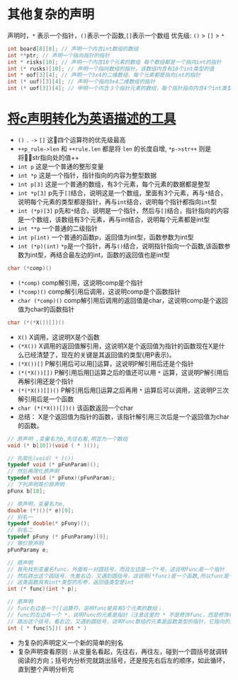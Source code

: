 # 其他复杂的声明
声明时，`*` 表示一个指针，`()`表示一个函数,`[]`表示一个数组
优先级: `()` > `[]` > `*`
```c
int board[8][8]; // 声明一个内含int数组的数组
int **ptr; // 声明一个指向指针的指针
int * risks[10]; // 声明一个内含10个元素的数组 每个数组都是一个指向int的指针
int (* rusks)[10]; // 声明一个指向数组的指针，该数组内含有10个int类型的值
int * oof[3][4]; // 声明一个3x4的二维数组，每个元素都是指向int的指针
int (* uuf)[3][4]; // 声明一个指向3x4二维数组的指针
int (* uof[3])[4]; // 申明一个内含３个指针元素的数组，每个指针指向内含4个int类型元素的数组
```


# [将c声明转化为英语描述的工具](https://cdecl.org/)

- `()` `.` `->` `[]`  这四个运算符的优先级最高
- `++p_rule->len` 和 `++rule.len` 都是将 `len` 的长度自增, `*p->str++` 则是将str指向处的值++
- `int p`  这是一个普通的整形变量
- `int *p` 这是一个指针，指针指向的内容为整型数据
- `int p[3]`   这是一个普通的数组，有3个元素，每个元素的数据都是整型
- `int *p[3]`  p先于`[]`结合，说明这是一个数组，里面有3个元素，再与`*`结合，说明每个元素的类型都是指针，再与`int`结合，说明每个指针都指向`int`型
- `int (*p)[3]` p先和`*`结合，说明是一个指针，然后与`[]`结合，指针指向的内容是一个数组，该数组有3个元素，再与int结合，说明每个元素都是int型
- `int **p` 一个普通的二级指针
- `int p(int)`  一个普通的函数p，返回值为int型，函数参数为int型
- `int (*p)(int)` `*p`是一个指针，再与`()`结合，说明指针指向一个函数,该函数参数为int型，再结合最左边的int，函数的返回值也是int型

```c
char (*comp)()
```
- `(*comp)` comp解引用，这说明comp是个指针
- `(*comp)()` comp解引用后调用，这说明comp是个函数指针
- `char (*comp)()` comp解引用后调用的返回值是char，这说明comp是个返回值为char的函数指针

```c
char (*(*X())[])()
```

- `X()` X调用，这说明X是个函数
- `(*X())` X调用的返回值解引用，这说明X是个返回值为指针的函数现在X是什么已经清楚了，现在的关键是其返回值的类型(用P表示)。
- `(*X())[]` P解引用后可以用[]运算，这说明P解引用后还是个指针
- `(*(*X())[])` P解引用后用[]运算之后的值还可以用 `*` 运算，这说明P解引用后再解引用还是个指针
- `(*(*X())[])()` P解引用后用[]运算之后再用 `*` 运算后可以调用，这说明P三次解引用后是一个函数
- `char (*(*X())[])()` 该函数返回一个char
- 总结： X是个返回值为指针的函数，该指针解引用三次后是一个返回值为char的函数。

```c
// 原声明 ,变量名为b,先往右看,明显为一个数组
void (* b[10])(void ( * )());

// 先简化(void( * )())
typedef void (* pFunParam)();
// 然后再简化原声明
typedef void (* pFunx)(pFunParam);
// 下列声明等价原声明
pFunx b[10];

// 原声明，变量名为e,
double (*)()(* e)[9];
// 别名一
typedef double(* pFuny)();
// 别名二
typedef pFuny (* pFunParamy)[9];
// 等价原声明
pFunParamy e;

// 原声明
// 首先找到变量名func，外面有一对圆括号，而且左边是一个*号，这说明func是一个指针
// 然后跳出这个圆括号，先看右边，又遇到圆括号，这说明(*func)是一个函数,所以func是一个指向这类函数的指针，即函数指针
// 这类函数具有int*类型的形参，返回值类型是int
int (* func)(int * p);

// 原声明
// func右边是一个[]运算符，说明func是具有5个元素的数组；
// func的左边有一个 *，说明func的元素是指针（注意这里的 * 不是修饰func，而是修饰func[5]的，原因是[]运算符优先级比 * 高，func先跟[]结合）
// 跳出这个括号，看右边，又遇到圆括号，说明func数组的元素是函数类型的指针，它指向的函数具有 int * 类型的形参，返回值类型为int
int ( * func[5])( int * )
```

- 为复杂的声明定义一个新的简单的别名
- 复杂声明查看原则 : 从变量名看起，先往右，再往左，碰到一个圆括号就调转阅读的方向；括号内分析完就跳出括号，还是按先右后左的顺序，如此循环，直到整个声明分析完